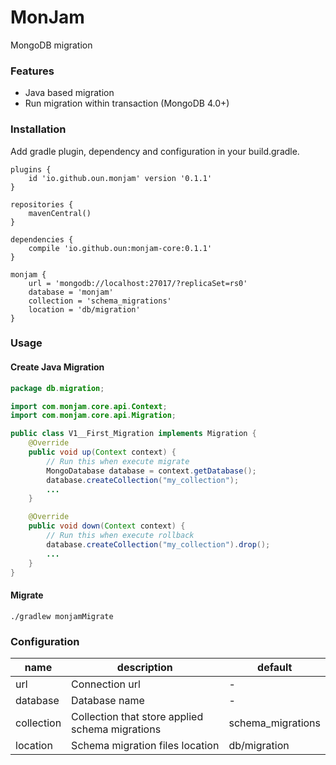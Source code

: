 # MonJam

MongoDB migration 

### Features
- Java based migration
- Run migration within transaction (MongoDB 4.0+)

### Installation

Add gradle plugin, dependency and configuration in your build.gradle.
```
plugins {
    id 'io.github.oun.monjam' version '0.1.1'
}

repositories {
    mavenCentral()
}

dependencies {
    compile 'io.github.oun:monjam-core:0.1.1'
}

monjam {
    url = 'mongodb://localhost:27017/?replicaSet=rs0'
    database = 'monjam'
    collection = 'schema_migrations'
    location = 'db/migration'
}
```

### Usage

#### Create Java Migration
```java
package db.migration;

import com.monjam.core.api.Context;
import com.monjam.core.api.Migration;

public class V1__First_Migration implements Migration {
    @Override
    public void up(Context context) {
        // Run this when execute migrate
        MongoDatabase database = context.getDatabase();
        database.createCollection("my_collection");
        ...
    }

    @Override
    public void down(Context context) {
        // Run this when execute rollback
        database.createCollection("my_collection").drop();
        ...
    }
}
```

#### Migrate
```
./gradlew monjamMigrate
```

### Configuration
| name        | description                      | default |
|-------------|----------------------------------|---------|
| url         | Connection url                   | -       |
| database    | Database name                    | -       |
| collection  | Collection that store applied schema migrations | schema_migrations |
| location    | Schema migration files location  | db/migration |
